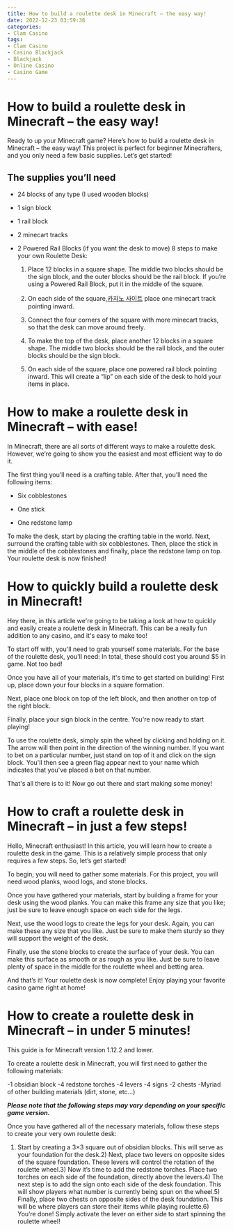 ```yaml
---
title: How to build a roulette desk in Minecraft – the easy way!
date: 2022-12-23 03:59:38
categories:
- Clam Casino
tags:
- Clam Casino
- Casino Blackjack
- Blackjack
- Online Casino
- Casino Game
---
```



#  How to build a roulette desk in Minecraft – the easy way!

Ready to up your Minecraft game? Here’s how to build a roulette desk in Minecraft – the easy way! This project is perfect for beginner Minecrafters, and you only need a few basic supplies. Let’s get started!

## The supplies you’ll need

* 24 blocks of any type (I used wooden blocks)

* 1 sign block

* 1 rail block

* 2 minecart tracks

* 2 Powered Rail Blocks (if you want the desk to move)
8 steps to make your own Roulette Desk: 



  1. Place 12 blocks in a square shape. The middle two blocks should be the sign block, and the outer blocks should be the rail block. If you’re using a Powered Rail Block, put it in the middle of the square.

   2. On each side of the square,[카지노 사이트](https://choegocasino.com/) place one minecart track pointing inward.

   3. Connect the four corners of the square with more minecart tracks, so that the desk can move around freely.

   4. To make the top of the desk, place another 12 blocks in a square shape. The middle two blocks should be the rail block, and the outer blocks should be the sign block.

   5. On each side of the square, place one powered rail block pointing inward. This will create a “lip” on each side of the desk to hold your items in place.

#  How to make a roulette desk in Minecraft – with ease!

In Minecraft, there are all sorts of different ways to make a roulette desk. However, we’re going to show you the easiest and most efficient way to do it.

The first thing you’ll need is a crafting table. After that, you’ll need the following items:

- Six cobblestones

- One stick

- One redstone lamp


To make the desk, start by placing the crafting table in the world. Next, surround the crafting table with six cobblestones. Then, place the stick in the middle of the cobblestones and finally, place the redstone lamp on top. Your roulette desk is now finished!

#  How to quickly build a roulette desk in Minecraft!

Hey there, in this article we're going to be taking a look at how to quickly and easily create a roulette desk in Minecraft. This can be a really fun addition to any casino, and it's easy to make too!

To start off with, you'll need to grab yourself some materials. For the base of the roulette desk, you'll need:
In total, these should cost you around $5 in game. Not too bad!

Once you have all of your materials, it's time to get started on building! First up, place down your four blocks in a square formation.


Next, place one block on top of the left block, and then another on top of the right block.


Finally, place your sign block in the centre. You're now ready to start playing!


To use the roulette desk, simply spin the wheel by clicking and holding on it. The arrow will then point in the direction of the winning number. If you want to bet on a particular number, just stand on top of it and click on the sign block. You'll then see a green flag appear next to your name which indicates that you've placed a bet on that number.


That's all there is to it! Now go out there and start making some money!

#  How to craft a roulette desk in Minecraft – in just a few steps!

Hello, Minecraft enthusiast! In this article, you will learn how to create a roulette desk in the game. This is a relatively simple process that only requires a few steps. So, let’s get started!

To begin, you will need to gather some materials. For this project, you will need wood planks, wood logs, and stone blocks.

Once you have gathered your materials, start by building a frame for your desk using the wood planks. You can make this frame any size that you like; just be sure to leave enough space on each side for the legs.

Next, use the wood logs to create the legs for your desk. Again, you can make these any size that you like. Just be sure to make them sturdy so they will support the weight of the desk.

Finally, use the stone blocks to create the surface of your desk. You can make this surface as smooth or as rough as you like. Just be sure to leave plenty of space in the middle for the roulette wheel and betting area.

And that’s it! Your roulette desk is now complete! Enjoy playing your favorite casino game right at home!

#  How to create a roulette desk in Minecraft – in under 5 minutes!

This guide is for Minecraft version 1.12.2 and lower.

To create a roulette desk in Minecraft, you will first need to gather the following materials:

-1 obsidian block
-4 redstone torches
-4 levers
-4 signs
-2 chests
-Myriad of other building materials (dirt, stone, etc…)

***Please note that the following steps may vary depending on your specific game version.***

Once you have gathered all of the necessary materials, follow these steps to create your very own roulette desk:
1) Start by creating a 3×3 square out of obsidian blocks. This will serve as your foundation for the desk.2) Next, place two levers on opposite sides of the square foundation. These levers will control the rotation of the roulette wheel.3) Now it’s time to add the redstone torches. Place two torches on each side of the foundation, directly above the levers.4) The next step is to add the sign onto each side of the desk foundation. This will show players what number is currently being spun on the wheel.5) Finally, place two chests on opposite sides of the desk foundation. This will be where players can store their items while playing roulette.6) You’re done! Simply activate the lever on either side to start spinning the roulette wheel!